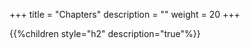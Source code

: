 +++
title = "Chapters"
description = ""
weight = 20
+++

{{%children style="h2" description="true"%}}


